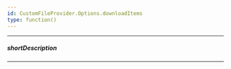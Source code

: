 ```yaml
---
id: CustomFileProvider.Options.downloadItems
type: function()
---
```

---
##### shortDescription
<!-- Description goes here -->

---
<!-- Description goes here -->